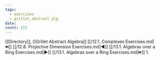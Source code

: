 ```yaml
---
tags:
  - exercises
  - grillet_abstract_alg
date:
count: 112
---
```

[[Directory]], [[Grillet Abstract Algebra]]
[[/12.1. Complexes Exercises.md|🞀🞀]] [[/12.8. Projective Dimension Exercises.md|◀]] [[/13.1. Algebras over a Ring Exercises.md|▶]] [[/13.1. Algebras over a Ring Exercises.md|🞂🞂]]
1. 
